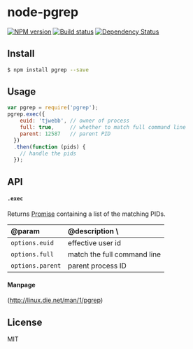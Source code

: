 # node-pgrep

[![NPM version][npm-image]][npm-url]
[![Build status][travis-image]][travis-url]
[![Dependency Status][daviddm-image]][daviddm-url]

## Install
```sh
$ npm install pgrep --save
```

## Usage

```js
var pgrep = require('pgrep');
pgrep.exec({
    euid: 'tjwebb', // owner of process
    full: true,     // whether to match full command line
    parent: 12587   // parent PID
  })
  .then(function (pids) {
    // handle the pids
  });

```

## API

#### `.exec`
Returns [Promise](https://www.npmjs.org/package/bluebird) containing a list of the matching PIDs.

| @param | @description \
|:---|:---|
| `options.euid` | effective user id |
| `options.full` | match the full command line |
| `options.parent` | parent process ID |


#### Manpage
(http://linux.die.net/man/1/pgrep)


## License
MIT

[npm-image]: https://img.shields.io/npm/v/node-pgrep.svg?style=flat
[npm-url]: https://npmjs.org/package/node-pgrep
[travis-image]: https://img.shields.io/travis/tjwebb/node-pgrep.svg?style=flat
[travis-url]: https://travis-ci.org/tjwebb/node-pgrep
[daviddm-image]: http://img.shields.io/david/tjwebb/node-pgrep.svg?style=flat
[daviddm-url]: https://david-dm.org/tjwebb/node-pgrep
